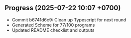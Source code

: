 ## Progress (2025-07-22 10:07 +0700)
- Commit b6741d6c9: Clean up Typescript for next round
- Generated Scheme for 77/100 programs
- Updated README checklist and outputs


